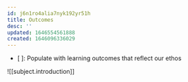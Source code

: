 ```yaml
---
id: j6n1ro4alia7nyk192yr51h
title: Outcomes
desc: ''
updated: 1646554561888
created: 1646096336029
---
```


- [ ]: Populate with learning outcomes that reflect our ethos

![[subject.introduction]]

